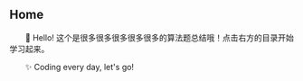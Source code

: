 ## Home

&emsp;&emsp;🤪 Hello! 这个是很多很多很多很多很多的算法题总结哦！点击右方的目录开始学习起来。

&emsp;&emsp;✨ Coding every day, let's go!